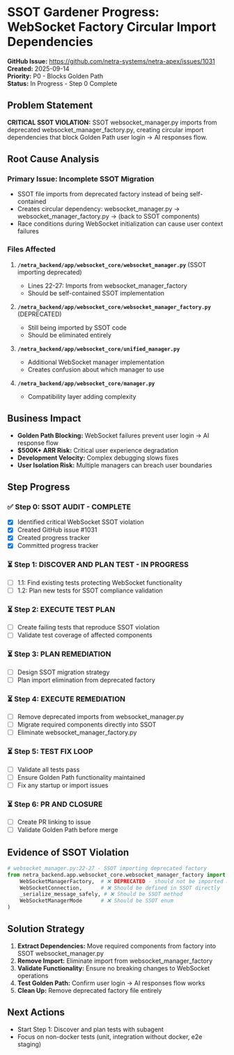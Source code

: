 # SSOT Gardener Progress: WebSocket Factory Circular Import Dependencies

**GitHub Issue:** https://github.com/netra-systems/netra-apex/issues/1031  
**Created:** 2025-09-14  
**Priority:** P0 - Blocks Golden Path  
**Status:** In Progress - Step 0 Complete

## Problem Statement

**CRITICAL SSOT VIOLATION:** SSOT websocket_manager.py imports from deprecated websocket_manager_factory.py, creating circular import dependencies that block Golden Path user login → AI responses flow.

## Root Cause Analysis

### Primary Issue: Incomplete SSOT Migration
- SSOT file imports from deprecated factory instead of being self-contained
- Creates circular dependency: websocket_manager.py → websocket_manager_factory.py → (back to SSOT components)
- Race conditions during WebSocket initialization can cause user context failures

### Files Affected
1. **`/netra_backend/app/websocket_core/websocket_manager.py`** (SSOT importing deprecated)
   - Lines 22-27: Imports from websocket_manager_factory 
   - Should be self-contained SSOT implementation
   
2. **`/netra_backend/app/websocket_core/websocket_manager_factory.py`** (DEPRECATED)
   - Still being imported by SSOT code
   - Should be eliminated entirely
   
3. **`/netra_backend/app/websocket_core/unified_manager.py`** 
   - Additional WebSocket manager implementation
   - Creates confusion about which manager to use
   
4. **`/netra_backend/app/websocket_core/manager.py`**
   - Compatibility layer adding complexity

## Business Impact
- **Golden Path Blocking:** WebSocket failures prevent user login → AI response flow
- **$500K+ ARR Risk:** Critical user experience degradation
- **Development Velocity:** Complex debugging slows fixes
- **User Isolation Risk:** Multiple managers can breach user boundaries

## Step Progress

### ✅ Step 0: SSOT AUDIT - COMPLETE
- [x] Identified critical WebSocket SSOT violation
- [x] Created GitHub issue #1031
- [x] Created progress tracker
- [x] Committed progress tracker

### ⏳ Step 1: DISCOVER AND PLAN TEST - IN PROGRESS
- [ ] 1.1: Find existing tests protecting WebSocket functionality
- [ ] 1.2: Plan new tests for SSOT compliance validation

### ⏳ Step 2: EXECUTE TEST PLAN
- [ ] Create failing tests that reproduce SSOT violation
- [ ] Validate test coverage of affected components

### ⏳ Step 3: PLAN REMEDIATION
- [ ] Design SSOT migration strategy
- [ ] Plan import elimination from deprecated factory

### ⏳ Step 4: EXECUTE REMEDIATION
- [ ] Remove deprecated imports from websocket_manager.py
- [ ] Migrate required components directly into SSOT
- [ ] Eliminate websocket_manager_factory.py

### ⏳ Step 5: TEST FIX LOOP
- [ ] Validate all tests pass
- [ ] Ensure Golden Path functionality maintained
- [ ] Fix any startup or import issues

### ⏳ Step 6: PR AND CLOSURE
- [ ] Create PR linking to issue
- [ ] Validate Golden Path before merge

## Evidence of SSOT Violation

```python
# websocket_manager.py:22-27 - SSOT importing deprecated factory
from netra_backend.app.websocket_core.websocket_manager_factory import (
    WebSocketManagerFactory,  # ❌ DEPRECATED - should not be imported by SSOT
    WebSocketConnection,      # ❌ Should be defined in SSOT directly  
    _serialize_message_safely, # ❌ Should be SSOT method
    WebSocketManagerMode      # ❌ Should be SSOT enum
)
```

## Solution Strategy
1. **Extract Dependencies:** Move required components from factory into SSOT websocket_manager.py
2. **Remove Import:** Eliminate import from websocket_manager_factory
3. **Validate Functionality:** Ensure no breaking changes to WebSocket operations
4. **Test Golden Path:** Confirm user login → AI responses flow works
5. **Clean Up:** Remove deprecated factory file entirely

## Next Actions
- Start Step 1: Discover and plan tests with subagent
- Focus on non-docker tests (unit, integration without docker, e2e staging)
